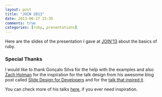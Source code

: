 ```yaml
---
layout: post
title: "JOIN 2013"
date: 2013-06-27 15:35
comments: true
categories: [ruby, presentations]
---
```


Here are the slides of the presentation I gave at [JOIN'13](http://join.di.uminho.pt) about the basics of ruby.

<script async class="speakerdeck-embed" data-id="843f42e0c164013084f052870c8106fa" data-ratio="1.33333333333333" src="//speakerdeck.com/assets/embed.js"></script>

### Special Thanks
I would like to thank Gonçalo Silva for the help with the examples and also [Zach Holman](http://zachholman.com/) for the inspiration for the talk design from his awesome blog post called [Slide Design for Developers](http://zachholman.com/posts/slide-design-for-developers/) and for the [talk that inpired it](http://zachholman.com/talk/product-is-the-byproduct/).


You can check more of his talks [here](http://zachholman.com/talks), if you ever need inspiration.
